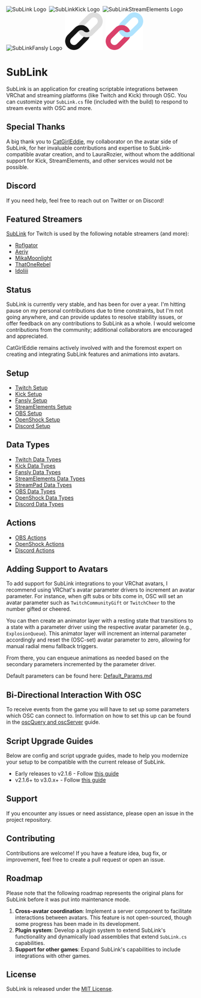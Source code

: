 <img src="Icon/SubLink.png" alt="SubLink Logo" title="SubLink Logo" width="100" height="100">&nbsp;&nbsp;<img src="Icon/SubLinkKick.png" alt="SubLinkKick Logo" title="SubLinkKick Logo" width="100" height="100">&nbsp;&nbsp;<img src="Icon/SubLinkStreamElements.png" alt="SubLinkStreamElements Logo" title="SubLinkStreamElements Logo" width="100" height="100">&nbsp;&nbsp;<img src="Icon/SubLinkFansly.png" alt="SubLinkFansly Logo" title="SubLinkFansly Logo" width="100" height="100">&nbsp;&nbsp;<img src="Icon/SubLinkOBS.png" alt="SubLinkOBS Logo" title="SubLinkOBS Logo" width="100" height="100">&nbsp;&nbsp;<img src="Icon/SubLinkOpenShock.png" alt="SubLinkOpenShock Logo" title="SubLinkOpenShock Logo" width="100" height="100">

# SubLink

SubLink is an application for creating scriptable integrations between VRChat and streaming platforms (like Twitch and Kick) through OSC. You can customize your `SubLink.cs` file (included with the build) to respond to stream events with OSC and more.

## Special Thanks

A big thank you to [CatGirlEddie](https://www.twitch.tv/catgirleddie), my collaborator on the avatar side of SubLink, for her invaluable contributions and expertise to SubLink-compatible avatar creation, and to LauraRozier, without whom the additional support for Kick, StreamElements, and other services would not be possible.

## Discord

If you need help, feel free to reach out on Twitter or on Discord!

## Featured Streamers

[SubLink](https://github.com/yewnyx/SubLink) for Twitch is used by the following notable streamers (and more):

- [Roflgator](https://www.twitch.tv/roflgator)
- [Aeriy](https://www.twitch.tv/aeriy)
- [MikaMoonlight](https://www.twitch.tv/mikamoonlight)
- [ThatOneRebel](https://www.twitch.tv/thatonerebel)
- [Idoliii](https://www.twitch.tv/idoliii)

## Status

SubLink is currently very stable, and has been for over a year. I'm hitting pause on my personal contributions due to time constraints, but I'm not going anywhere, and can provide updates to resolve stability issues, or offer feedback on any contributions to SubLink as a whole. I would welcome contributions from the community; additional collaborators are encouraged and appreciated.

CatGirlEddie remains actively involved with and the foremost expert on creating and integrating SubLink features and animations into avatars.

## Setup

- [Twitch Setup](Docs/Setup/Twitch.md)
- [Kick Setup](Docs/Setup/Kick.md)
- [Fansly Setup](Docs/Setup/Fansly.md)
- [StreamElements Setup](Docs/Setup/StreamElements.md)
- [OBS Setup](Docs/Setup/OBS.md)
- [OpenShock Setup](Docs/Setup/OpenShock.md)
- [Discord Setup](Docs/Setup/Discord.md)

## Data Types

- [Twitch Data Types](Docs/DataTypes/Twitch/Index.md)
- [Kick Data Types](Docs/DataTypes/Kick/Index.md)
- [Fansly Data Types](Docs/DataTypes/Fansly/Index.md)
- [StreamElements Data Types](Docs/DataTypes/StreamElements/Index.md)
- [StreamPad Data Types](Docs/DataTypes/StreamPad/Index.md)
- [OBS Data Types](Docs/DataTypes/OBS/Index.md)
- [OpenShock Data Types](Docs/DataTypes/OpenShock/Index.md)
- [Discord Data Types](Docs/DataTypes/Discord/Index.md)

## Actions

- [OBS Actions](Docs/Actions/OBS/Index.md)
- [OpenShock Actions](Docs/Actions/OpenShock/Index.md)
- [Discord Actions](Docs/Actions/Discord/Index.md)

## Adding Support to Avatars

To add support for SubLink integrations to your VRChat avatars, I recommend using VRChat's avatar parameter drivers to increment an avatar parameter. For instance, when gift subs or bits come in, OSC will set an avatar parameter such as `TwitchCommunityGift` or `TwitchCheer` to the number gifted or cheered.

You can then create an animator layer with a resting state that transitions to a state with a parameter driver using the respective avatar parameter (e.g., `ExplosionQueue`). This animator layer will increment an internal parameter accordingly and reset the (OSC-set) avatar parameter to zero, allowing for manual radial menu fallback triggers.

From there, you can enqueue animations as needed based on the secondary parameters incremented by the parameter driver.

Default parameters can be found here: [Default_Params.md](Docs/Default_Params.md)

## Bi-Directional Interaction With OSC

To receive events from the game you will have to set up some parameters which OSC can connect to. Information on how to set this up can be found in the [oscQuery and oscServer](Docs/oscQuery_and_oscServer.md) guide.

## Script Upgrade Guides

Below are config and script upgrade guides, made to help you modernize your setup to be compatible with the current release of SubLink.

- Early releases to v2.1.6 - Follow [this guide](Docs/Update_v2.1.3_To_v2.1.6.md)
- v2.1.6+ to v3.0.x+ - Follow [this guide](Docs/Update_v2.1.6_To_v3.0.x.md)

## Support

If you encounter any issues or need assistance, please open an issue in the project repository.

## Contributing

Contributions are welcome! If you have a feature idea, bug fix, or improvement, feel free to create a pull request or open an issue.

## Roadmap

Please note that the following roadmap represents the original plans for SubLink before it was put into maintenance mode.

1. **Cross-avatar coordination**: Implement a server component to facilitate interactions between avatars. This feature is not open-sourced, though some progress has been made in its development.
2. **Plugin system**: Develop a plugin system to extend SubLink's functionality and dynamically load assemblies that extend `SubLink.cs` capabilities.
3. **Support for other games**: Expand SubLink's capabilities to include integrations with other games.

## License

SubLink is released under the [MIT License](https://opensource.org/licenses/MIT).
